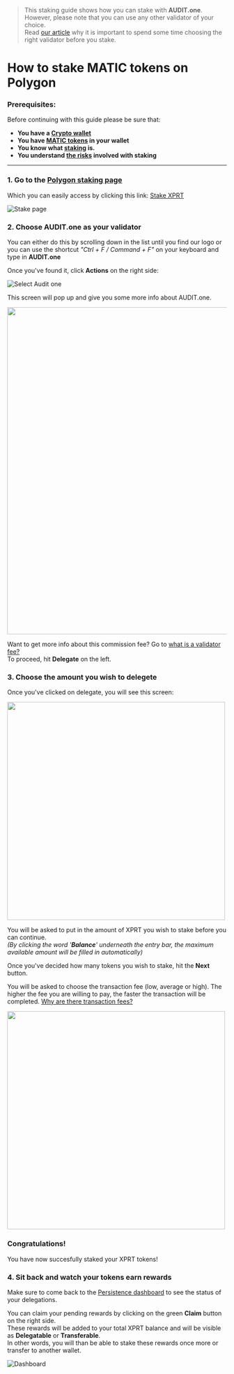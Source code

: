   > This staking guide shows how you can stake with **AUDIT.one**. <br>
  > However, please note that you can use any other validator of your choice. <br>
  > Read [our article](Importance_of_choosing_the_right_validator.md) why it is important to spend some time choosing the right validator before you stake.


# How to stake MATIC tokens on Polygon

### Prerequisites:

Before continuing with this guide please be sure that:

- **You have a [Crypto wallet](Cryptowallets.md)**
- **You have [MATIC tokens](How_to_get_Crypto_tokens.md) in your wallet**
- **You know what [staking](What_is_staking.md) is.**
- **You understand [the risks](Risks_of_staking.md) involved with staking**

***

### **1.  Go to the [Polygon staking page](https://wallet.polygon.technology/staking/)**

Which you can easily access by clicking this link: [Stake XPRT](https://wallet.persistence.one/dashboard/staking)

![Stake page](https://user-images.githubusercontent.com/95366163/146393368-1fc1af41-1093-4bda-ae7a-b09b827a476a.png)


### **2.  Choose AUDIT.one as your validator**

You can either do this by scrolling down in the list until you find our logo or you can use the shortcut _"Ctrl + F / Command + F"_ on your keyboard and type in **AUDIT.one**

Once you've found it, click **Actions** on the right side:

![Select Audit one](https://user-images.githubusercontent.com/95366163/146393399-cdf4a306-bc03-4e9a-9dfd-5fe9a6beadb5.png)


This screen will pop up and give you some more info about AUDIT.one. 

<img width="750" src="https://user-images.githubusercontent.com/95366163/146362728-2a8755df-a96d-4f92-a40b-e33cb490796e.png">

Want to get more info about this commission fee? Go to [what is a validator fee?](Validator_fee.md)<br>
To proceed, hit **Delegate** on the left.


### **3.  Choose the amount you wish to delegete**

Once you've clicked on delegate, you will see this screen:

<img width="500" src="https://user-images.githubusercontent.com/95366163/146365291-a4f308c3-e10f-4da9-9b0d-730f64d218f4.png">

You will be asked to put in the amount of XPRT you wish to stake before you can continue. <br>
_(By clicking the word '**Balance**' underneath the entry bar, the maximum available amount will be filled in automatically)_

Once you've decided how many tokens you wish to stake, hit the **Next** button.

You will be asked to choose the transaction fee (low, average or high). 
The higher the fee you are willing to pay, the faster the transaction will be completed. [Why are there transaction fees?](Transaction_fees.md)

<img width="500" src=https://user-images.githubusercontent.com/95366163/146365376-77fc715c-a942-4a06-9c6f-0d8937ff0004.png>

### **Congratulations!** 
You have now succesfully staked your XPRT tokens!


### **4.  Sit back and watch your tokens earn rewards**

Make sure to come back to the [Persistence dashboard](https://wallet.persistence.one/dashboard/wallet) to see the status of your delegations. <br>

You can claim your pending rewards by clicking on the green **Claim** button on the right side.<br>
These rewards will be added to your total XPRT balance and will be visible as **Delegatable** or **Transferable**. <br>
In other words, you will than be able to stake these rewards once more or transfer to another wallet. 

![Dashboard](https://user-images.githubusercontent.com/95366163/146368986-b8f3fa73-8c19-4bed-956d-1a4d0fb967cf.png)
